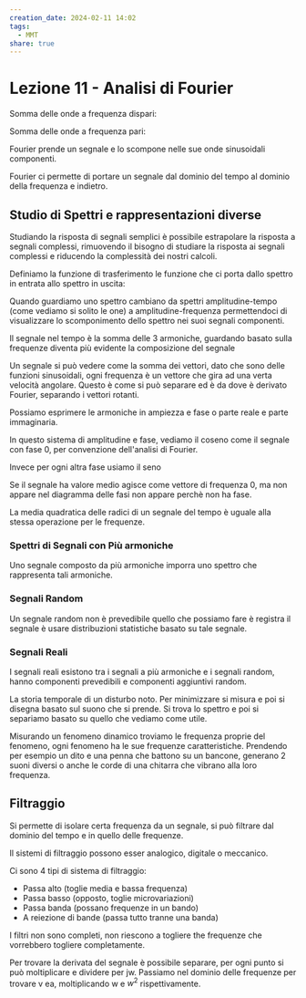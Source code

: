 ```yaml
---
creation_date: 2024-02-11 14:02
tags:
  - MMT
share: true
---
```

# Lezione 11 - Analisi di Fourier

Somma delle onde a frequenza dispari:
<!Diagramma somma dispari>

Somma delle onde a frequenza pari:
<!Diagramma somma pari>

Fourier prende un segnale e lo scompone nelle sue onde sinusoidali componenti.

Fourier ci permette di portare un segnale dal dominio del tempo al dominio della frequenza e indietro.

## Studio di Spettri e rappresentazioni diverse
Studiando la risposta di segnali semplici è possibile estrapolare la risposta a segnali complessi, rimuovendo il bisogno di studiare la risposta ai segnali complessi e riducendo la complessità dei nostri calcoli.


Definiamo la funzione di trasferimento le funzione che ci porta dallo spettro in entrata allo spettro in uscita:
<!Spettri in pg.11>

Quando guardiamo uno spettro cambiano da spettri amplitudine-tempo (come vediamo si solito le one) a amplitudine-frequenza permettendoci di visualizzare lo scomponimento dello spettro nei suoi segnali componenti.

<!Diagramma pg.12>

Il segnale nel tempo è la somma delle 3 armoniche, guardando basato sulla frequenze diventa più evidente la composizione del segnale

<!DIagramma spettri pg.13>

Un segnale si può vedere come la somma dei vettori, dato che sono delle funzioni sinusoidali, ogni frequenza è un vettore che gira ad una verta velocità angolare. Questo è come si può separare ed è da dove è derivato Fourier, separando i vettori rotanti.
<!Diagramma 14>

Possiamo esprimere le armoniche in ampiezza e fase o parte reale e parte immaginaria.
 <!Diagramma pg.17>

In questo sistema di amplitudine e fase, vediamo il coseno come il segnale con fase 0, per convenzione dell'analisi di Fourier.

<!Diagramma coseno>

Invece per ogni altra fase usiamo il seno
<!Diagramma seno>

Se il segnale ha valore medio agisce come vettore di frequenza 0, ma non appare nel diagramma delle fasi non appare perchè non ha fase.

<!Diagramma pg.22>

La media quadratica delle radici di un segnale del tempo è uguale alla stessa operazione per le frequenze.

### Spettri di Segnali con Più armoniche

Uno segnale composto da più armoniche imporra uno spettro che rappresenta tali armoniche.

<!Diagramma pg.26 e 27>

### Segnali Random

<!Diagramma pg.28>

Un segnale random non è prevedibile quello che possiamo fare è registra il segnale è usare distribuzioni statistiche basato su tale segnale.

### Segnali Reali

I segnali reali esistono tra i segnali a più armoniche e i segnali random, hanno componenti prevedibili e componenti aggiuntivi random.

La storia temporale di un disturbo noto. Per minimizzare si misura e poi si disegna basato sul suono che si prende. Si trova lo spettro e poi si separiamo basato su quello che vediamo come utile.

Misurando un fenomeno dinamico troviamo le frequenza proprie del fenomeno, ogni fenomeno ha le sue frequenze caratteristiche. Prendendo per esempio un dito e una penna che battono su un bancone, generano 2 suoni diversi o anche le corde di una chitarra che vibrano alla loro frequenza.

## Filtraggio

Si permette di isolare certa frequenza da un segnale, si può filtrare dal dominio del tempo e in quello delle frequenze.

Il sistemi di filtraggio possono esser analogico, digitale o meccanico.

Ci sono 4 tipi di sistema di filtraggio:
- Passa alto (toglie media e bassa frequenza)
- Passa basso (opposto, toglie microvariazioni)
- Passa banda (possano frequenze in un bando)
- A reiezione di bande (passa tutto tranne una banda)

I filtri non sono completi, non riescono a togliere the frequenze che vorrebbero togliere completamente.

Per trovare la derivata del segnale è possibile separare, per ogni punto si può moltiplicare e dividere per jw.
Passiamo nel dominio delle frequenze per trovare v ea, moltiplicando w e $w^{2}$ rispettivamente.

<!Diagramma pg.34 e 35 fino a 38>



